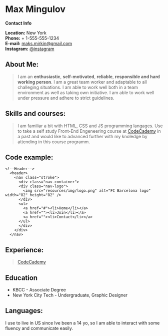 # Max Mingulov
**Contact Info**

**Location:** New York  
**Phone:** + 1-555-555-1234  
**E-mail:** maks.mirkin@gmail.com  
**Instagram:** [@instagram](https://www.instagram.com/instagram/)  

## About Me:

> I am an **enthusiastic**, **self-motivated**, **reliable**, **responsible and hard working person**. I am a great team worker and adaptable to all challeging situations. I am able to work well both in a team environment as well as taking own initiative. I am able to work well under pressure and adhere to strict guidelines.

## Skills and courses:

> I am familiar a bit with HTML, CSS and JS programming langages. Use to take a self study Front-End Engeneering course at [CodeCademy](codecademy.com) in a past and would like to advanced further with my knoledge by attending in this course programm.

## Code example:

```
<!--Header-->
  <header>
    <nav class="stroke">
      <div class="nav-container">
      <div class="nav-logo">
        <img src="resources/img/logo.png" alt="FC Barcelona logo" width="82" height="82" />
      </div>
      <ul>
        <a href="#"><li>Home</li></a>
        <a href=""><li>Join</li></a>
        <a href=""><li>Contact</li></a>
      </ul>
      </div>
    </div>
  </nav>
```

## Experience:

 > [CodeCademy](codecademy.com)

## Education 

* KBCC - Associate Degree
* New York City Tech - Undergraduate, Graphic Designer
    
## Languages:

I use to live in US since Ive been a 14 yo, so I am able to interact with some fluency and communicate easily.

